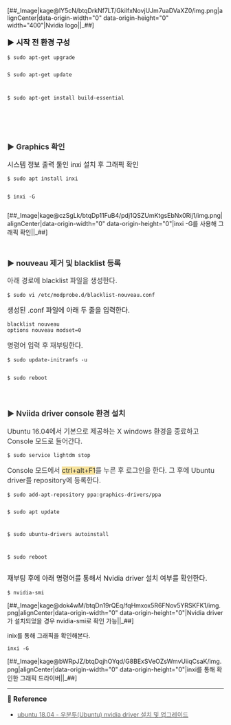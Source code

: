 <p>[##_Image|kage@lY5cN/btqDrkNf7LT/GkilfxNovjUJm7uaDVaXZ0/img.png|alignCenter|data-origin-width="0" data-origin-height="0" width="400"|Nvidia logo||_##]</p>
<p style="font-size: 1.25em;" data-ke-size="size18"><b>▶ 시작 전 환경 구성</b></p>
<pre id="code_1586814527199" class="html xml" data-ke-language="html" data-ke-type="codeblock"><code>$ sudo apt-get upgrade

S sudo apt-get update

$ sudo apt-get install build-essential</code></pre>
<p>&nbsp;</p>
<p>&nbsp;</p>
<p style="font-size: 1.25em;" data-ke-size="size18"><b><span style="color: #333333;"><b><span><b>▶</b>&nbsp;Graphics 확인</span></b></span></b></p>
<p style="font-size: 1.12em;" data-ke-size="size16">시스템 정보 출력 툴인 inxi 설치 후 그래픽 확인</p>
<pre id="code_1586815312728" class="html xml" data-ke-language="html" data-ke-type="codeblock"><code>$ sudo apt install inxi

$ inxi -G</code></pre>
<p>[##_Image|kage@czSgLk/btqDp11FuB4/pdj1QSZUmKtgsEbNx0Rij1/img.png|alignCenter|data-origin-width="0" data-origin-height="0"|inxi -G를 사용해 그래픽 확인||_##]</p>
<p>&nbsp;</p>
<p style="font-size: 1.25em;" data-ke-size="size18"><b><span style="color: #333333;"><b>▶ </b>nouveau 제거 및 blacklist 등록</span></b></p>
<p style="font-size: 1.12em;" data-ke-size="size16"><span style="color: #333333;">아래 경로에 black<span style="color: #333333;">list 파일을 생성한다.</span></span></p>
<pre id="code_1586816550451" class="html xml" data-ke-language="html" data-ke-type="codeblock"><code>$ sudo vi /etc/modprobe.d/blacklist-nouveau.conf</code></pre>
<p style="font-size: 1.12em;" data-ke-size="size16">생성된 .conf 파일에 아래 두 줄을 입력한다.</p>
<pre id="code_1586816586236" class="html xml" data-ke-language="html" data-ke-type="codeblock"><code>blacklist nouveau
options nouveau modset=0</code></pre>
<p style="font-size: 1.12em;" data-ke-size="size16"><span style="color: #333333;">명령어 입력 후 재부팅한다.</span></p>
<pre id="code_1586816610599" class="html xml" data-ke-language="html" data-ke-type="codeblock"><code>$ sudo update-initramfs -u 

$ sudo reboot</code></pre>
<p>&nbsp;</p>
<p style="font-size: 1.25em;" data-ke-size="size18"><span style="color: #333333;"><b><span style="color: #333333;"><b><span style="color: #333333;"><b>▶<span>&nbsp;</span></b></span></b>Nviida driver console 환경 설치</span></b></span></p>
<p style="font-size: 1.12em;" data-ke-size="size16"><span style="color: #333333;">Ubuntu 16.04에서 기본으로 제공하는 X windows 환경을 종료하고 Console 모드로 들어간다.</span></p>
<pre id="code_1586816768595" class="html xml" data-ke-language="html" data-ke-type="codeblock"><code>$ sudo service lightdm stop</code></pre>
<p style="font-size: 1.12em;" data-ke-size="size16"><span style="color: #333333;">Console 모드에서 <span style="background-color: #f6e199;">ctrl+alt+F1</span>를 누른 후 로그인을 한다. 그 후에 Ubuntu driver를 repository에 등록한다.</span><span style="color: #333333;"></span></p>
<pre id="code_1586816842045" class="html xml" data-ke-language="html" data-ke-type="codeblock"><code>$ sudo add-apt-repository ppa:graphics-drivers/ppa 

$ sudo apt update 

$ sudo ubuntu-drivers autoinstall 

$ sudo reboot</code></pre>
<p style="font-size: 1.12em;" data-ke-size="size16">재부팅 후에 아래 명령어를 통해서 Nvidia driver 설치 여부를 확인한다.</p>
<pre id="code_1586816891234" class="html xml" data-ke-language="html" data-ke-type="codeblock"><code>$ nvidia-smi</code></pre>
<p>[##_Image|kage@dok4wM/btqDn19rQEq/fqHmxox5R6FNov5YRSKFK1/img.png|alignCenter|data-origin-width="0" data-origin-height="0"|Nvidia driver가 설치되었을 경우 nvidia-smi로 확인 가능||_##]</p>
<p>inix를 통해 그래픽을 확인해본다.</p>
<pre id="code_1586939853963" class="html xml" data-ke-language="html" data-ke-type="codeblock"><code>inxi -G</code></pre>
<p>[##_Image|kage@bWRpJZ/btqDqjhOYqd/G8BExSVeOZsWmvUiiqCsaK/img.png|alignCenter|data-origin-width="0" data-origin-height="0"|inxi를 통해 확인한 그래픽 드라이버||_##]</p>
<hr contenteditable="false" data-ke-type="horizontalRule" data-ke-style="style5" />
<p style="font-size: 1.12em;" data-ke-size="size16"><b>🔗 Reference</b></p>
<ul style="list-style-type: disc;" data-ke-list-type="disc">
<li><a href="https://driz2le.tistory.com/254" target="_blank" rel="noopener"><span style="color: #666666; letter-spacing: 0px;">ubuntu 18.04 - 우분투(Ubuntu) nvidia driver 설치 및 업그레이드</span></a></li>
</ul>
<p>&nbsp;</p>
